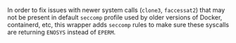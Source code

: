 In order to fix issues with newer system calls (`clone3`, `faccessat2`) that may not be present in
default `seccomp` profile used by older versions of Docker, containerd, etc, this wrapper
adds `seccomp` rules to make sure these syscalls are returning `ENOSYS` instead of `EPERM`.
